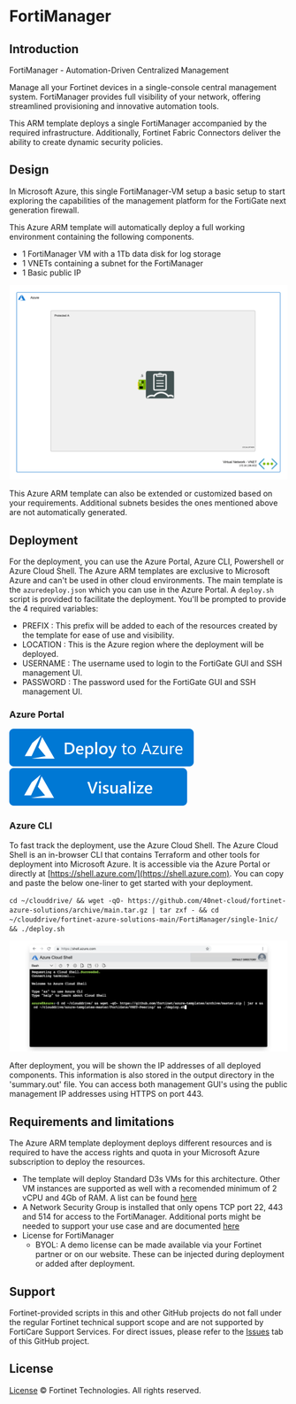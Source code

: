 # FortiManager

## Introduction

FortiManager - Automation-Driven Centralized Management

Manage all your Fortinet devices in a single-console central management system. FortiManager provides full visibility of your network, offering streamlined provisioning and innovative automation tools.

This ARM template deploys a single FortiManager accompanied by the required infrastructure. Additionally, Fortinet Fabric Connectors deliver the ability to create dynamic security policies.

## Design

In Microsoft Azure, this single FortiManager-VM setup a basic setup to start exploring the capabilities of the management platform for the FortiGate next generation firewall.

This Azure ARM template will automatically deploy a full working environment containing the following components.

- 1 FortiManager VM with a 1Tb data disk for log storage
- 1 VNETs containing a subnet for the FortiManager
- 1 Basic public IP

![FortiGate-VM azure design](images/fmg-single-1nic-private.png)

This Azure ARM template can also be extended or customized based on your requirements. Additional subnets besides the ones mentioned above are not automatically generated.

## Deployment

For the deployment, you can use the Azure Portal, Azure CLI, Powershell or Azure Cloud Shell. The Azure ARM templates are exclusive to Microsoft Azure and can't be used in other cloud environments. The main template is the `azuredeploy.json` which you can use in the Azure Portal. A `deploy.sh` script is provided to facilitate the deployment. You'll be prompted to provide the 4 required variables:

- PREFIX : This prefix will be added to each of the resources created by the template for ease of use and visibility.
- LOCATION : This is the Azure region where the deployment will be deployed.
- USERNAME : The username used to login to the FortiGate GUI and SSH management UI.
- PASSWORD : The password used for the FortiGate GUI and SSH management UI.

### Azure Portal

<a href="https://portal.azure.com/#create/Microsoft.Template/uri/https%3A%2F%2Fraw.githubusercontent.com%2F40net-cloud%2Ffortinet-azure-solutions%2Fmain%2FFortiManager%2Fsingle-1nic-private%2Fazuredeploy.json" target="_blank">
  <img src="https://raw.githubusercontent.com/Azure/azure-quickstart-templates/master/1-CONTRIBUTION-GUIDE/images/deploytoazure.svg?sanitize=true"/>
</a>
<a href="http://armviz.io/#/?load=https%3A%2F%2Fraw.githubusercontent.com%2F40net-cloud%2Ffortinet-azure-solutions$2Fmain%2FFortiManager%2Fsingle-1nic-private%2Fazuredeploy.json" target="_blank">
  <img src="https://raw.githubusercontent.com/Azure/azure-quickstart-templates/master/1-CONTRIBUTION-GUIDE/images/visualizebutton.svg?sanitize=true"/>
</a>

### Azure CLI
To fast track the deployment, use the Azure Cloud Shell. The Azure Cloud Shell is an in-browser CLI that contains Terraform and other tools for deployment into Microsoft Azure. It is accessible via the Azure Portal or directly at [https://shell.azure.com/](https://shell.azure.com). You can copy and paste the below one-liner to get started with your deployment.

`cd ~/clouddrive/ && wget -qO- https://github.com/40net-cloud/fortinet-azure-solutions/archive/main.tar.gz | tar zxf - && cd ~/clouddrive/fortinet-azure-solutions-main/FortiManager/single-1nic/ && ./deploy.sh`

![Azure Cloud Shell](images/azure-cloud-shell.png)

After deployment, you will be shown the IP addresses of all deployed components. This information is also stored in the output directory in the 'summary.out' file. You can access both management GUI's using the public management IP addresses using HTTPS on port 443.

## Requirements and limitations

The Azure ARM template deployment deploys different resources and is required to have the access rights and quota in your Microsoft Azure subscription to deploy the resources.

- The template will deploy Standard D3s VMs for this architecture. Other VM instances are supported as well with a recomended minimum of 2 vCPU and 4Gb of RAM. A list can be found [here](https://docs.fortinet.com/vm/azure/fortimanager/6.2/azure-cookbook/6.2.0/351055/instance-type-support)
- A Network Security Group is installed that only opens TCP port 22, 443 and 514 for access to the FortiManager. Additional ports might be needed to support your use case and are documented [here](https://docs.fortinet.com/document/fortimanager/6.2.0/ports-and-protocols/189421/incoming-ports)
- License for FortiManager
  - BYOL: A demo license can be made available via your Fortinet partner or on our website. These can be injected during deployment or added after deployment.

## Support
Fortinet-provided scripts in this and other GitHub projects do not fall under the regular Fortinet technical support scope and are not supported by FortiCare Support Services.
For direct issues, please refer to the [Issues](https://github.com/40net-cloud/fortinet-azure-solutions/issues) tab of this GitHub project.

## License
[License](LICENSE) © Fortinet Technologies. All rights reserved.
